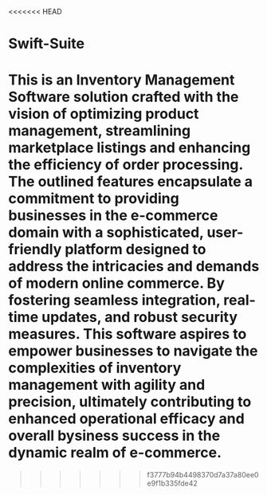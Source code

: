 <<<<<<< HEAD
# Swift-Suite
This is an Inventory Management Software solution crafted with the vision of optimizing product management, streamlining marketplace listings and enhancing the efficiency of order processing. 
The outlined features encapsulate a commitment to providing businesses in the e-commerce domain with a sophisticated, user-friendly platform designed to address the intricacies and demands of modern online commerce. By fostering seamless integration, real-time updates, and robust security measures. This software aspires to empower businesses to navigate the complexities of inventory management with agility and precision, ultimately contributing to enhanced operational efficacy and overall bysiness success in the dynamic realm of e-commerce.
=======

>>>>>>> f3777b94b4498370d7a37a80ee0e9f1b335fde42
